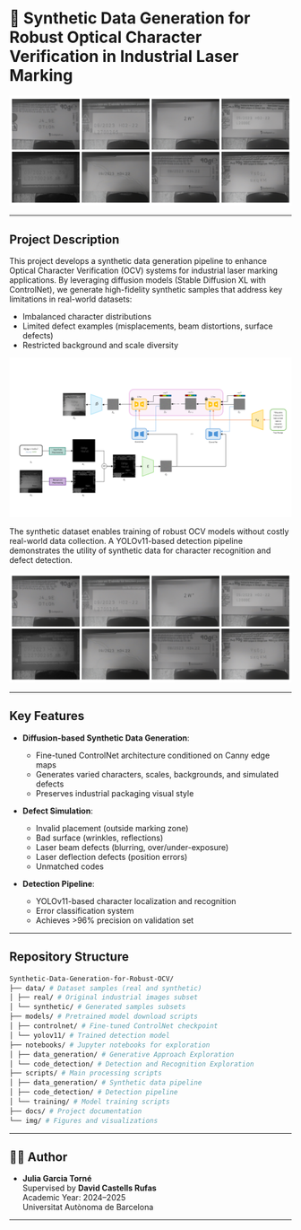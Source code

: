 # 🧠 Synthetic Data Generation for Robust Optical Character Verification in Industrial Laser Marking

![Generated Sample](img/fig_qualitative_results.png)

---

## Project Description

This project develops a synthetic data generation pipeline to enhance Optical Character Verification (OCV) systems for industrial laser marking applications. By leveraging diffusion models (Stable Diffusion XL with ControlNet), we generate high-fidelity synthetic samples that address key limitations in real-world datasets:

- Imbalanced character distributions
- Limited defect examples (misplacements, beam distortions, surface defects)
- Restricted background and scale diversity

![Sampling](img/sampling_with_controlnet_enhance.png)

The synthetic dataset enables training of robust OCV models without costly real-world data collection. A YOLOv11-based detection pipeline demonstrates the utility of synthetic data for character recognition and defect detection.

![Generated Sample](img/fig_qualitative_results.png)

---

## Key Features

- **Diffusion-based Synthetic Data Generation**:
  - Fine-tuned ControlNet architecture conditioned on Canny edge maps
  - Generates varied characters, scales, backgrounds, and simulated defects
  - Preserves industrial packaging visual style

- **Defect Simulation**:
  - Invalid placement (outside marking zone)
  - Bad surface (wrinkles, reflections)
  - Laser beam defects (blurring, over/under-exposure)
  - Laser deflection defects (position errors)
  - Unmatched codes

- **Detection Pipeline**:
  - YOLOv11-based character localization and recognition
  - Error classification system
  - Achieves >96% precision on validation set
    
---

## Repository Structure

```bash
Synthetic-Data-Generation-for-Robust-OCV/
├── data/ # Dataset samples (real and synthetic)
│ ├── real/ # Original industrial images subset
│ └── synthetic/ # Generated samples subsets
├── models/ # Pretrained model download scripts 
│ ├── controlnet/ # Fine-tuned ControlNet checkpoint
│ └── yolov11/ # Trained detection model
├── notebooks/ # Jupyter notebooks for exploration
│ ├── data_generation/ # Generative Approach Exploration
│ └── code_detection/ # Detection and Recognition Exploration
├── scripts/ # Main processing scripts
│ ├── data_generation/ # Synthetic data pipeline
│ ├── code_detection/ # Detection pipeline
│ └── training/ # Model training scripts
├── docs/ # Project documentation
└── img/ # Figures and visualizations
```
---

## 👩‍💻 Author

- **Julia Garcia Torné**  
  Supervised by **David Castells Rufas**  
  Academic Year: 2024–2025  
  Universitat Autònoma de Barcelona

---

